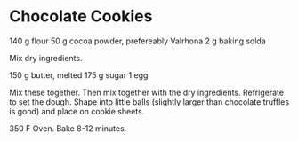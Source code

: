 # Chocolate Cookies

140 g flour
50 g cocoa powder, prefereably Valrhona
2 g baking solda

Mix dry ingredients.

150 g butter, melted
175 g sugar
1 egg

Mix these together. Then mix together with the dry ingredients. Refrigerate to set the dough. Shape into little balls (slightly larger than chocolate truffles is good) and place on cookie sheets. 

350 F Oven. Bake 8-12 minutes.
